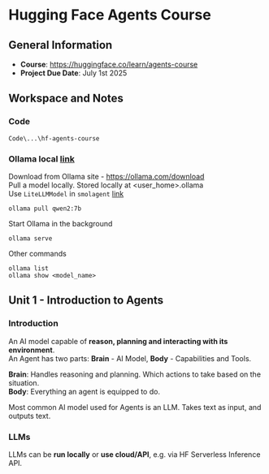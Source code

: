 # Hugging Face Agents Course

## General Information
* **Course**: https://huggingface.co/learn/agents-course
* **Project Due Date**: July 1st 2025

## Workspace and Notes
### Code
```
Code\...\hf-agents-course
```

### Ollama local [link](https://huggingface.co/learn/agents-course/en/unit0/onboarding#step-5-running-models-locally-with-ollama-in-case-you-run-into-credit-limits)
Download from Ollama site - https://ollama.com/download  
Pull a model locally. Stored locally at <user_home>\.ollama  
Use `LiteLLMModel` in `smolagent` [link](https://huggingface.co/learn/agents-course/en/unit0/onboarding#step-5-running-models-locally-with-ollama-in-case-you-run-into-credit-limits:~:text=Use%20LiteLLMModel%20Instead%20of%20HfApiModel)
```
ollama pull qwen2:7b
```
Start Ollama in the background
```
ollama serve
```
Other commands
```
ollama list
ollama show <model_name>
```

## Unit 1 - Introduction to Agents

### Introduction
An AI model capable of **reason, planning and interacting with its environment**.  
An Agent has two parts: **Brain** - AI Model, **Body** - Capabilities and Tools. 

**Brain**: Handles reasoning and planning. Which actions to take based on the situation.  
**Body**: Everything an agent is equipped to do.  

Most common AI model used for Agents is an LLM. Takes text as input, and outputs text. 

### LLMs
LLMs can be **run locally** or **use cloud/API**, e.g. via HF Serverless Inference API.

